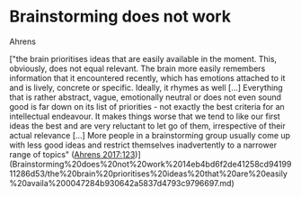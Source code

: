 # Brainstorming does not work

Ahrens

["the brain prioritises ideas that are easily available in the moment. This, obviously, does not equal relevant. The brain more easily remembers information that it encountered recently, which has emotions attached to it and is lively, concrete or specific. Ideally, it rhymes as well […] Everything that is rather abstract, vague, emotionally neutral or does not even sound good is far down on its list of priorities - not exactly the best criteria for an intellectual endeavour. It makes things worse that we tend to like our first ideas the best and are very reluctant to let go of them, irrespective of their actual relevance […] More people in a brainstorming group usually come up with less good ideas and restrict themselves inadvertently to a narrower range of topics" ([Ahrens 2017:123](zotero://open-pdf/library/items/ZYMH3KIN?page=123))](Brainstorming%20does%20not%20work%2014eb4bd6f2de41258cd9419911286d53/the%20brain%20prioritises%20ideas%20that%20are%20easily%20availa%200047284b930642a5837d4793c9796697.md)